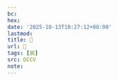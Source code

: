 ```yaml
---
bc:
hex:
date: '2025-10-13T10:27:12+08:00'
lastmod:
title: 􁾪
url: 􁾪
tags: [辰]
src: DCCV
note:
---
```

